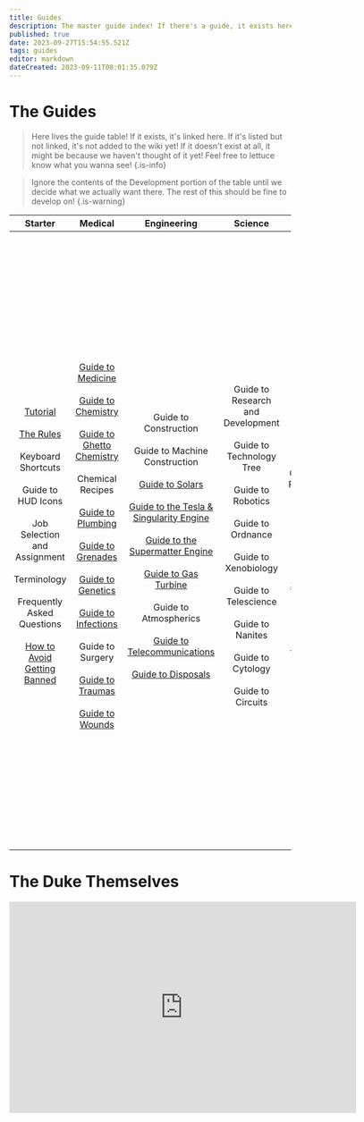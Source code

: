 ```yaml
---
title: Guides
description: The master guide index! If there's a guide, it exists here!
published: true
date: 2023-09-27T15:54:55.521Z
tags: guides
editor: markdown
dateCreated: 2023-09-11T08:01:35.079Z
---
```


# The Guides
> Here lives the guide table! If it exists, it's linked here. If it's listed but not linked, it's not added to the wiki yet! If it doesn't exist at all, it might be because we haven't thought of it yet! Feel free to lettuce know what you wanna see!
{.is-info}

> Ignore the contents of the Development portion of the table until we decide what we actually want there. The rest of this should be fine to develop on!
{.is-warning}


| Starter | Medical | Engineering | Science |  Security | Service | Antagonists | Other | Development |
|:---:|:---:|:---:|:---:|:---:|:---:|:---:|:---:|:---:|
|  <br>[Tutorial](/guides/tutorial)<br> <br>[The Rules](/)<br> <br>Keyboard Shortcuts<br> <br>Guide to HUD Icons<br> <br>Job Selection and Assignment<br> <br>Terminology<br> <br>Frequently Asked Questions<br> <br>[How to Avoid Getting Banned](/guides/how-to-avoid-getting-banned)  |  <br>[Guide to Medicine](/jobs/medical/guide-to-medicine)<br> <br>[Guide to Chemistry](/jobs/medical/guide-to-chemistry)<br> <br>[Guide to Ghetto Chemistry](/jobs/medical/guide-to-ghetto-chemistry)<br> <br>Chemical Recipes<br> <br>[Guide to Plumbing](/jobs/medical/guide-to-plumbing)<br> <br>[Guide to Grenades](/jobs/medical/guide-to-grenades)<br> <br>[Guide to Genetics](/jobs/science/guide-to-genetics)<br> <br>[Guide to Infections](/jobs/medical/guide-to-infections)<br> <br>Guide to Surgery<br> <br>[Guide to Traumas](/jobs/medical/guide-to-traumas)<br> <br>[Guide to Wounds](/jobs/medical/guide-to-wounds)  |  <br>Guide to Construction<br> <br>Guide to Machine Construction<br> <br>[Guide to Solars](/jobs/engineering/guide-to-solars)<br> <br>[Guide to the Tesla & Singularity Engine](/jobs/engineering/GuidetoTesSing)<br> <br>[Guide to the Supermatter Engine](/jobs/engineering/guide-to-the-supermatter)<br> <br>[Guide to Gas Turbine](/jobs/engineering/guide-to-gas-turbine)<br> <br>Guide to Atmospherics<br> <br>[Guide to Telecommunications](/jobs/engineering/guide-to-telcom)<br> <br>[Guide to Disposals](/jobs/engineering/guide-to-disposals)  |  <br>Guide to Research and Development<br> <br>Guide to Technology Tree<br> <br>Guide to Robotics<br> <br>Guide to Ordnance<br> <br>Guide to Xenobiology<br> <br>Guide to Telescience<br> <br>Guide to Nanites<br> <br>Guide to Cytology<br> <br>Guide to Circuits  |  <br>[Space Law](/space-laws)<br> <br>Standard Operating Procedure<br> <br>Guide to Trials<br> <br>Guide to Security<br> <br>[Guide to Shitcurity (What NOT to do)](/jobs/security/guide-to-shitcurity)<br> <br>Guide to the Labor Camp  |  <br>Guide to Food<br> <br>Guide to Drinks<br> <br>Guide to Restaurant<br> <br>Guide to Hydroponics<br> <br>Guide to Plants<br> <br>Guide to Paperwork<br> <br>List of Supply Crates<br> <br>Auxiliary Base Construction<br> <br>Guide to making money  |  <br>How to be a No Good Dirty Traitor<br> <br>Makeshift Weapons<br> <br>Guide to Hacking<br> <br>Guide to Combat<br> <br>Syndicate Items<br> <br>Guide to Illicit Access<br> <br>Guide to Revolution<br> <br>Cults for the Uninitiated<br> <br>Top Secret: Nuclear Operative's Field Guide<br> <br>Guide to Malfunction<br> <br>How to Play an Alien<br> <br>Abductor guide<br> <br>Heretic  |  <br>Guide to AI Modules<br> <br>Guide to Awesome Miscellaneous Stuff<br> <br>Guide to Organ Harvesting<br> <br>Creatures (Player controlled beings)<br> <br>Critters (Game controlled beings)<br> <br>Guide to Races<br> <br>Guide to Playing Music<br> <br>Random Events<br> <br>Makeshift Weapons<br> <br>Deep Lore<br> <br>Guide to Wire Art<br> <br>Guide to Sculpting<br> <br>Guide to Space Exploration<br> <br>Guide to Mafia<br> <br>Guide to Gorilla  |  <br>Guide to Contributing to the Game<br> <br>Setting up Git (TG13 Source Control)<br> <br>Guide to working with tgstation as an upstream repository<br> <br>Downloading the Source Code<br> <br>Understanding SS13 Code<br> <br>SS13 for Experienced Programmers<br> <br>Text Formatting<br> <br>Guide to Spriting<br> <br>Guide to Mapping<br> <br>Map Merger<br> <br>Guide to Changelogs<br> <br>Getting your pull accepted<br> <br>Guide to Contributing to the Wiki<br> <br>Reporting Issues<br> <br>Starter Guide to Admin Tools<br> <br>Autowiki |

# The Duke Themselves
<iframe src="https://player.twitch.tv/?channel=thedukeofook&parent=wiki.monkestation.com" frameborder="0" allowfullscreen="true" scrolling="no" height="378" width="620"></iframe>